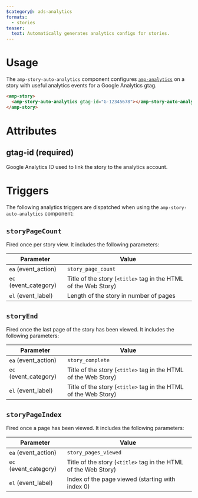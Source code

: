 ```yaml
---
$category@: ads-analytics
formats:
  - stories
teaser:
  text: Automatically generates analytics configs for stories.
---
```


# Usage

The `amp-story-auto-analytics` component configures [`amp-analytics`](https://amp.dev/documentation/components/amp-analytics/) on a story with useful analytics events for a Google Analytics gtag.

```html
<amp-story>
  <amp-story-auto-analytics gtag-id="G-12345678"></amp-story-auto-analytics>
</amp-story>
```

# Attributes

## gtag-id (required)

Google Analytics ID used to link the story to the analytics account.

# Triggers

The following analytics triggers are dispatched when using the `amp-story-auto-analytics` component:

## `storyPageCount`

Fired once per story view. It includes the following parameters:

| Parameter             | Value                                                           |
| --------------------- | --------------------------------------------------------------- |
| `ea` (event_action)   | `story_page_count`                                              |
| `ec` (event_category) | Title of the story (`<title>` tag in the HTML of the Web Story) |
| `el` (event_label)    | Length of the story in number of pages                          |

## `storyEnd`

Fired once the last page of the story has been viewed. It includes the following parameters:

| Parameter             | Value                                                           |
| --------------------- | --------------------------------------------------------------- |
| `ea` (event_action)   | `story_complete`                                                |
| `ec` (event_category) | Title of the story (`<title>` tag in the HTML of the Web Story) |
| `el` (event_label)    | Title of the story (`<title>` tag in the HTML of the Web Story) |

## `storyPageIndex`

Fired once a page has been viewed. It includes the following parameters:

| Parameter             | Value                                                           |
| --------------------- | --------------------------------------------------------------- |
| `ea` (event_action)   | `story_pages_viewed`                                            |
| `ec` (event_category) | Title of the story (`<title>` tag in the HTML of the Web Story) |
| `el` (event_label)    | Index of the page viewed (starting with index 0)                |

